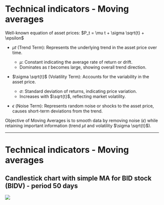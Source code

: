 # Technical indicators - Moving averages

$\text{Well-known equation of asset prices: }$
$P_t = \mu t + \sigma \sqrt{t} + \epsilon$

- $\mu t$ (Trend Term): Represents the underlying trend in the asset price over time.
  - $\mu$: Constant indicating the average rate of return or drift.
  - Dominates as $t$ becomes large, showing overall trend direction.

- $\sigma \sqrt{t}$ (Volatility Term): Accounts for the variability in the asset price.
  - $\sigma$: Standard deviation of returns, indicating price variation.
  - Increases with $\sqrt{t}$, reflecting market volatility.

- $\epsilon$ (Noise Term): Represents random noise or shocks to the asset price, causes short-term deviations from the trend.

Objective of Moving Averages is to smooth data by removing noise ($\epsilon$) while retaining important information (trend $\mu t$ and volatility $\sigma \sqrt{t}$).

<!-- 
- Hạng tử mu*t (thành phần xu hướng) đại diện cho xu hướng giá tài sản theo thời gian
    - mu: Hằng số chỉ ra tỉ lệ lợi nhuận trung bình
    - Khi t lớn, thành phần này sẽ chiếm ưu thế và sẽ cho chúng ta cái nhìn tổng quát về xu hướng giá của tài sản
- Hạng tử sigma*sqrt(t) (thành phần biến động) đại diện cho sự biến đổi giá của tài sản
    - sigma: độ lệch chuẩn của lợi nhuận
- Epsilon (thành phần nhiễu): đại diện cho nhiễu ngẫu nhiên hoặc các cú sốc đến giá tài sản, gây ra các sai lệch ngắn hạn khỏi xu hướng tổng quát.
-->

---

# Technical indicators - Moving averages
## Candlestick chart with simple MA for BID stock (BIDV) - period 50 days

<img src='/ma-example.png' className='w-180 mx-auto'/>

